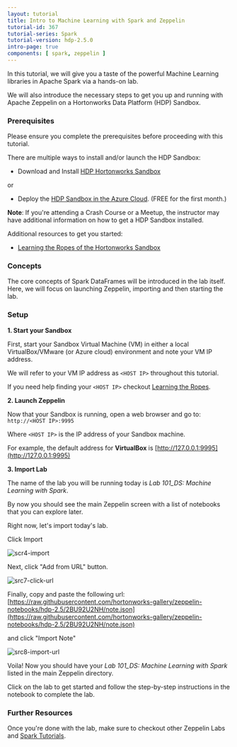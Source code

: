 ```yaml
---
layout: tutorial
title: Intro to Machine Learning with Spark and Zeppelin
tutorial-id: 367
tutorial-series: Spark
tutorial-version: hdp-2.5.0
intro-page: true
components: [ spark, zeppelin ]
---
```


In this tutorial, we will give you a taste of the powerful Machine Learning libraries in Apache Spark via a hands-on lab.

We will also introduce the necessary steps to get you up and running with Apache Zeppelin on a Hortonworks Data Platform (HDP) Sandbox.

### Prerequisites

Please ensure you complete the prerequisites before proceeding with this tutorial.

There are multiple ways to install and/or launch the HDP Sandbox:

*   Download and Install [HDP Hortonworks Sandbox](http://hortonworks.com/products/hortonworks-sandbox/#install)

or

*   Deploy the [HDP Sandbox in the Azure Cloud](http://hortonworks.com/hadoop-tutorial/deploying-hortonworks-sandbox-on-microsoft-azure/). (FREE for the first month.)


**Note**: If you're attending a Crash Course or a Meetup, the instructor may have additional information on how to get a HDP Sandbox installed.


Additional resources to get you started:

*   [Learning the Ropes of the Hortonworks Sandbox](http://hortonworks.com/hadoop-tutorial/learning-the-ropes-of-the-hortonworks-sandbox/)

### Concepts

The core concepts of Spark DataFrames will be introduced in the lab itself. Here, we will focus on launching Zeppelin, importing and then starting the lab.

### Setup

**1. Start your Sandbox**

First, start your Sandbox Virtual Machine (VM) in either a local VirtualBox/VMware (or Azure cloud) environment and note your VM IP address.

We will refer to your VM IP address as `<HOST IP>` throughout this tutorial.

If you need help finding your `<HOST IP>` checkout [Learning the Ropes](http://hortonworks.com/hadoop-tutorial/learning-the-ropes-of-the-hortonworks-sandbox/#learn-host-address-environment).

**2. Launch Zeppelin**

Now that your Sandbox is running, open a web browser and go to: `http://<HOST IP>:9995`

Where `<HOST IP>` is the IP address of your Sandbox machine.

For example, the default address for **VirtualBox** is [http://127.0.0.1:9995](http://127.0.0.1:9995)

**3. Import Lab**

The name of the lab you will be running today is *Lab 101_DS: Machine Learning with Spark*.

By now you should see the main Zeppelin screen with a list of notebooks that you can explore later.

Right now, let's import today's lab.

Click Import

![scr4-import](https://raw.github.com/hortonworks/tutorials/hdp-2.5/assets/getting-started-with-apache-zeppelin/scr4-import.png)

Next, click "Add from URL" button.

![src7-click-url](https://raw.github.com/hortonworks/tutorials/hdp-2.5/assets/getting-started-with-apache-zeppelin/scr7-click-url.png)

Finally, copy and paste the following url: [https://raw.githubusercontent.com/hortonworks-gallery/zeppelin-notebooks/hdp-2.5/2BU92U2NH/note.json](https://raw.githubusercontent.com/hortonworks-gallery/zeppelin-notebooks/hdp-2.5/2BU92U2NH/note.json)

and click "Import Note"

![src8-import-url](https://raw.github.com/hortonworks/tutorials/hdp-2.5/assets/getting-started-with-apache-zeppelin/scr8-import-url.png)

Voila! Now you should have your *Lab 101_DS: Machine Learning with Spark* listed in the main Zeppelin directory.

Click on the lab to get started and follow the step-by-step instructions in the notebook to complete the lab.

### Further Resources

Once you're done with the lab, make sure to checkout other Zeppelin Labs and [Spark Tutorials](http://hortonworks.com/hadoop/spark/#tutorials).
